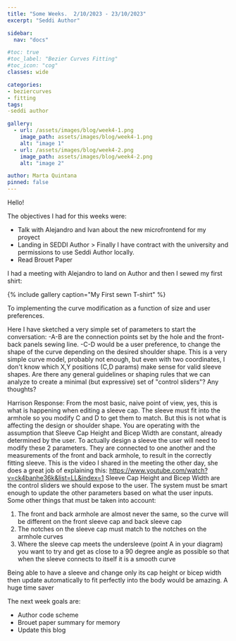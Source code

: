 ```yaml
---
title: "Some Weeks.  2/10/2023 - 23/10/2023"
excerpt: "Seddi Author"

sidebar:
  nav: "docs"

#toc: true
#toc_label: "Bezier Curves Fitting"
#toc_icon: "cog"
classes: wide

categories:
- beziercurves
- fitting
tags:
-seddi author

gallery:
  - url: /assets/images/blog/week4-1.png
    image_path: assets/images/blog/week4-1.png
    alt: "image 1"
  - url: /assets/images/blog/week4-2.png
    image_path: assets/images/blog/week4-2.png
    alt: "image 2"

author: Marta Quintana
pinned: false
---
```

Hello!

The objectives I had for this weeks were:
- Talk with Alejandro and Ivan about the new microfrontend for my proyect
- Landing in SEDDI Author > Finally I have contract with the university and permissions to use Seddi Author locally.
- Read Brouet Paper 

I had a meeting with Alejandro to land on Author and then I sewed my first shirt:

{% include gallery caption="My First sewn T-shirt" %}



To implementing the curve modification as a function of size and user preferences.

Here I have sketched a very simple set of parameters to start the conversation:
-A-B are the connection points set by the hole and the front-back panels sewing line.
-C-D would be a user preference, to change the shape of the curve depending on the desired shoulder shape. This is a very simple curve model, probably not enough, but even with two coordinates, I don't know which X,Y  positions (C,D params)  make sense for valid sleeve shapes. Are there any general guidelines or shaping rules that we can analyze to create a minimal (but expressive) set of "control sliders"? Any thoughts?

Harrison Response:
From the most basic, naive point of view, yes, this is what is happening when editing a sleeve cap. The sleeve must fit into the armhole so you modify C and D to get them to match. But this is not what is affecting the design or shoulder shape.
You are operating with the assumption that Sleeve Cap Height and Bicep Width are constant, already determined by the user. To actually design a sleeve the user will need to modify these 2 parameters. They are connected to one another and the measurements of the front and back armhole, to result in the correctly fitting sleeve.
This is the video I shared in the meeting the other day, she does a great job of explaining this: https://www.youtube.com/watch?v=ck4banhe36k&list=LL&index=1
Sleeve Cap Height and Bicep Width are the control sliders we should expose to the user. The system must be smart enough to update the other parameters based on what the user inputs.
Some other things that must be taken into account:
1. The front and back armhole are almost never the same, so the curve will be different on the front sleeve cap and back sleeve cap
2. The notches on the sleeve cap must match to the notches on the armhole curves
3. Where the sleeve cap meets the undersleeve (point A in your diagram) you want to try and get as close to a 90 degree angle as possible so that when the sleeve connects to itself it is a smooth curve

Being able to have a sleeve and change only its cap height or bicep width then update automatically to fit perfectly into the body would be amazing. A huge time saver



The next week goals are:

- Author code scheme
- Brouet paper summary for memory
- Update this blog





